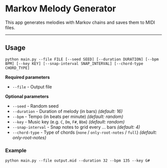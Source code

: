 # Markov Melody Generator
This app generates melodies with Markov chains and saves them to MIDI files.

---

## Usage
```
python main.py --file FILE [--seed SEED] [--duration DURATION] [--bpm BPM] [--key KEY] [--snap-interval SNAP_INTERVAL] [--chord-type CHORD_TYPE]
```

**Required parameters**
- `--file` - Output file

**Optional parameters**
- `--seed` - Random seed
- `--duration` - Duration of melody (in bars) _(default: 16)_
- `--bpm` - Tempo (in beats per minute) _(default: random)_
- `--key` - Music key (e.g. `C`, `Dm`, `F#`, `Bbm`) _(default: random)_
- `--snap-interval` - Snap notes to grid every ... bars _(default: 4)_
- `--chord-type` - Type of chords (`none` / `only-root-notes` / `full`) _(default: only-root-notes)_

### Example
```
python main.py --file output.mid --duration 32 --bpm 135 --key G#
```